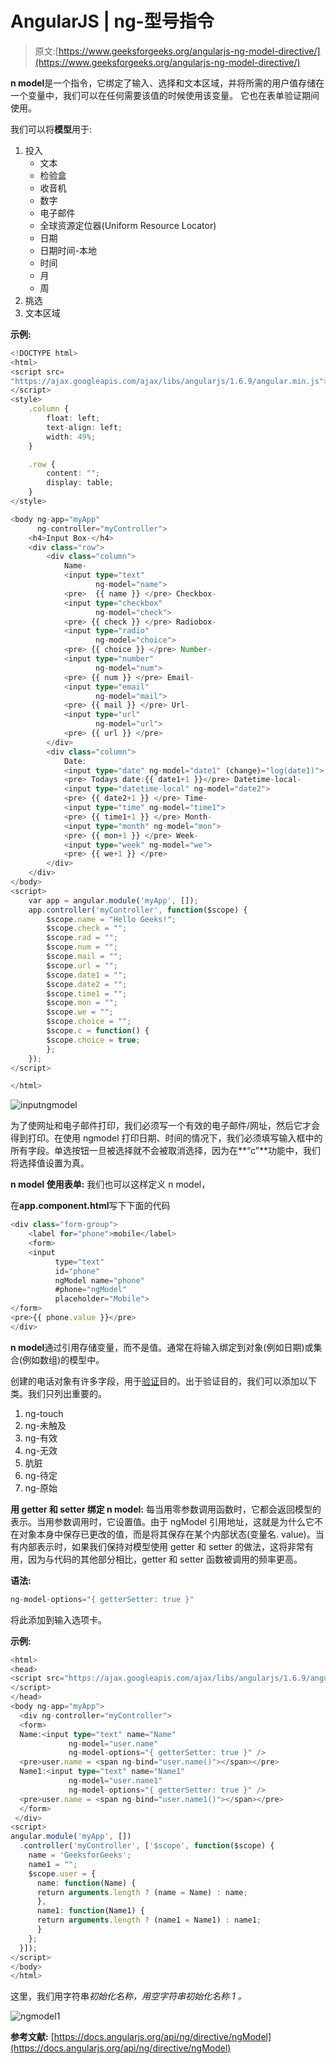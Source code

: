 # AngularJS | ng-型号指令

> 原文:[https://www.geeksforgeeks.org/angularjs-ng-model-directive/](https://www.geeksforgeeks.org/angularjs-ng-model-directive/)

**n model**是一个指令，它绑定了输入、选择和文本区域，并将所需的用户值存储在一个变量中，我们可以在任何需要该值的时候使用该变量。
它也在表单验证期间使用。

我们可以将**模型**用于:

1.  投入
    *   文本
    *   检验盒
    *   收音机
    *   数字
    *   电子邮件
    *   全球资源定位器(Uniform Resource Locator)
    *   日期
    *   日期时间-本地
    *   时间
    *   月
    *   周
2.  挑选
3.  文本区域

**示例:**

```ts
<!DOCTYPE html>
<html>
<script src=
"https://ajax.googleapis.com/ajax/libs/angularjs/1.6.9/angular.min.js">
</script>
<style>
    .column {
        float: left;
        text-align: left;
        width: 49%;
    }

    .row {
        content: "";
        display: table;
    }
</style>

<body ng-app="myApp" 
      ng-controller="myController">
    <h4>Input Box-</h4>
    <div class="row">
        <div class="column">
            Name-
            <input type="text" 
                   ng-model="name">
            <pre>  {{ name }} </pre> Checkbox-
            <input type="checkbox" 
                   ng-model="check">
            <pre> {{ check }} </pre> Radiobox-
            <input type="radio" 
                   ng-model="choice">
            <pre> {{ choice }} </pre> Number-
            <input type="number" 
                   ng-model="num">
            <pre> {{ num }} </pre> Email-
            <input type="email" 
                   ng-model="mail">
            <pre> {{ mail }} </pre> Url-
            <input type="url"
                   ng-model="url">
            <pre> {{ url }} </pre>
        </div>
        <div class="column">
            Date:
            <input type="date" ng-model="date1" (change)="log(date1)">
            <pre> Todays date:{{ date1+1 }}</pre> Datetime-local-
            <input type="datetime-local" ng-model="date2">
            <pre> {{ date2+1 }} </pre> Time-
            <input type="time" ng-model="time1">
            <pre> {{ time1+1 }} </pre> Month-
            <input type="month" ng-model="mon">
            <pre> {{ mon+1 }} </pre> Week-
            <input type="week" ng-model="we">
            <pre> {{ we+1 }} </pre>
        </div>
    </div>
</body>
<script>
    var app = angular.module('myApp', []);
    app.controller('myController', function($scope) {
        $scope.name = "Hello Geeks!";
        $scope.check = "";
        $scope.rad = "";
        $scope.num = "";
        $scope.mail = "";
        $scope.url = "";
        $scope.date1 = "";
        $scope.date2 = "";
        $scope.time1 = "";
        $scope.mon = "";
        $scope.we = "";
        $scope.choice = "";
        $scope.c = function() {
        $scope.choice = true;
        };
    });
</script>

</html>
```

![inputngmodel](img/953b8f2ee66cbebff6a16fae11c74bad.png)

为了使网址和电子邮件打印，我们必须写一个有效的电子邮件/网址，然后它才会得到打印。在使用 ngmodel 打印日期、时间的情况下，我们必须填写输入框中的所有字段。单选按钮一旦被选择就不会被取消选择，因为在**“c”**功能中，我们将选择值设置为真。

**n model 使用表单:**
我们也可以这样定义 n model，

在**app.component.html**写下下面的代码

```ts
<div class="form-group">
    <label for="phone">mobile</label>
    <form>   
    <input 
          type="text"  
          id="phone" 
          ngModel name="phone"
          #phone="ngModel"
          placeholder="Mobile">
</form>
<pre>{{ phone.value }}</pre>
</div>
```

**n model**通过引用存储变量，而不是值。通常在将输入绑定到对象(例如日期)或集合(例如数组)的模型中。

创建的电话对象有许多字段，用于[验证](https://www.geeksforgeeks.org/angularjs-form-validation/)目的。出于验证目的，我们可以添加以下类。我们只列出重要的。

1.  ng-touch
2.  ng-未触及
3.  ng-有效
4.  ng-无效
5.  肮脏
6.  ng-待定
7.  ng-原始

**用 getter 和 setter 绑定 n model:**
每当用零参数调用函数时，它都会返回模型的表示。当用参数调用时，它设置值。由于 ngModel 引用地址，这就是为什么它不在对象本身中保存已更改的值，而是将其保存在某个内部状态(变量名. value)。当有内部表示时，如果我们保持对模型使用 getter 和 setter 的做法，这将非常有用，因为与代码的其他部分相比，getter 和 setter 函数被调用的频率更高。

**语法:**

```ts
ng-model-options="{ getterSetter: true }"
```

将此添加到输入选项卡。

**示例:**

```ts
<html>
<head>
<script src="https://ajax.googleapis.com/ajax/libs/angularjs/1.6.9/angular.min.js">
</script>
</head>
<body ng-app="myApp">
  <div ng-controller="myController">
  <form>
  Name:<input type="text" name="Name"
             ng-model="user.name"
             ng-model-options="{ getterSetter: true }" />
  <pre>user.name = <span ng-bind="user.name()"></span></pre>
  Name1:<input type="text" name="Name1"
             ng-model="user.name1"
             ng-model-options="{ getterSetter: true }" />
  <pre>user.name = <span ng-bind="user.name1()"></span></pre>
  </form>
 </div>
<script>
angular.module('myApp', [])
  .controller('myController', ['$scope', function($scope) {
    name = 'GeeksforGeeks';
    name1 = "";
    $scope.user = {
      name: function(Name) {
      return arguments.length ? (name = Name) : name;
      },
      name1: function(Name1) {
      return arguments.length ? (name1 = Name1) : name1;
      } 
    };
  }]);
</script>
</body>
</html>
```

这里，我们用字符串*初始化名称，用空字符串初始化名称 1 。*

![ngmodel1](img/c67aaa4e31bed2d1ab8335da5314a7de.png)

**参考文献:**
[https://docs.angularjs.org/api/ng/directive/ngModel](https://docs.angularjs.org/api/ng/directive/ngModel)